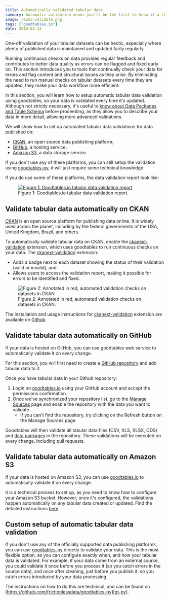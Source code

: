 ```yaml
---
title: Automatically validated tabular data
summary: Automatic validation means you'll be the first to know if a change in your data causes a problem. Learn how to incorporate automatic validation into your workflow.
image: /auto-validate.png
tags: ["goodtables.io"]
date: 2018-03-12
---
```



One-off validation of your tabular datasets can be hectic, especially where plenty of published data is maintained and updated fairly regularly.

Running continuous checks on data provides regular feedback and contributes to better data quality as errors can be flagged and fixed early on. This section introduces you to tools that continually check your data for errors and flag content and structural issues as they arise. By eliminating the need to run manual checks on tabular datasets every time they are updated, they make your data workflow more efficient.

In this section, you will learn how to setup automatic tabular data validation using goodtables, so your data is validated every time it's updated. Although not strictly necessary, it's useful to [know about Data Packages and Table Schema](/field-guide/well-packaged-datasets) before proceeding, as they allow you to describe your data in more detail, allowing more advanced validations.

We will show how to set up automated tabular data validations for data published on:

* [CKAN][ckan], an open source data publishing platform;
* [GitHub](https://github.com/), a hosting service;
* [Amazon S3](https://aws.amazon.com/s3/), a data storage service.

If you don't use any of these platforms, you can still setup the validation using [goodtables-py][gt-py], it will just require some technical knowledge

If you do use some of these platforms, the data validation report look like:

<figure>
  <a href="https://goodtables.io/github/vitorbaptista/birmingham_schools/jobs/3" rel="external">
    <img src="goodtablesio-screenshot.png" alt="Figure 1: Goodtables.io tabular data validation report">
  </a>
  <figcaption>
    Figure 1: Goodtables.io tabular data validation report.
  </figcaption>
</figure>


## Validate tabular data automatically on CKAN

[CKAN](https://ckan.org/) is an open source platform for publishing data online. It is widely used across the planet, including by the federal governments of the USA, United Kingdom, Brazil, and others.

To automatically validate tabular data on CKAN, enable the [ckanext-validation](https://github.com/frictionlessdata/ckanext-validation) extension, which uses goodtables to run continuous checks on your data. The [ckanext-validation](https://github.com/frictionlessdata/ckanext-validation) extension:

* Adds a badge next to each dataset showing the status of their validation (valid or invalid), and
* Allows users to access the validation report, making it possible for errors to be identified and fixed.

<figure>
  <img src="ckan-validation.png" alt="Figure 2: Annotated in red, automated validation checks on datasets in CKAN">
  <figcaption>
    Figure 2: Annotated in red, automated validation checks on datasets in CKAN.
  </figcaption>
</figure>

The installation and usage instructions for [ckanext-validation](https://github.com/frictionlessdata/ckanext-validation) extension are available on [Github](https://github.com/frictionlessdata/ckanext-validation).


## Validate tabular data automatically on GitHub

If your data is hosted on GitHub, you can use goodtables web service to automatically validate it on every change.

For this section, you will first need to create a [GitHub repository](https://help.github.com/articles/create-a-repo/) and add tabular data to it.

Once you have tabular data in your Github repository:

1. Login on [goodtables.io](https://goodtables.io/) using your GitHub account and accept the permissions confirmation.
1. Once we've synchronized your repository list, go to the [Manage Sources](https://goodtables.io/settings) page and enable the repository with the data you want to validate.
    * If you can't find the repository, try clicking on the Refresh button on the Manage Sources page

Goodtables will then validate all tabular data files (CSV, XLS, XLSX, ODS) and [data packages](/data-packages/) in the repository. These validations will be executed on every change, including pull requests.


## Validate tabular data automatically on Amazon S3

If your data is hosted on Amazon S3, you can use [goodtables.io][gtio] to automatically validate it on every change.

It is a technical process to set up, as you need to know how to configure your Amazon S3 bucket. However, once it's configured, the validations happen automatically on any tabular data created or updated. Find the detailed instructions [here][gtio:s3].


## Custom setup of automatic tabular data validation

If you don't use any of the officially supported data publishing platforms, you can use [goodtables-py][gt-py] directly to validate your data. This is the most flexible option, as you can configure exactly when, and how your tabular data is validated. For example, if your data come from an external source, you could validate it once before you process it (so you catch errors in the source data), and once after cleaning, just before you publish it, so you catch errors introduced by your data processing.

The instructions on how to do this are technical, and can be found on [https://github.com/frictionlessdata/goodtables-py][gt-py].

[gtio]: https://goodtables.io/ "Goodtables.io"
[gtio:s3]: https://docs.goodtables.io/getting_started/s3.html "Goodtables.io Amazon S3 instructions"
[github]: https://github.com/ "GitHub"
[s3]: https://aws.amazon.com/s3/ "Amazon S3"
[s3-region-bug]: https://github.com/frictionlessdata/goodtables.io/issues/136 "Can't add S3 bucket with other region that Oregon (us-west-2)"
[howto-s3bucket]: https://docs.aws.amazon.com/AmazonS3/latest/user-guide/create-bucket.html "How do I create an S3 Bucket?"
[howto-s3upload]: https://docs.aws.amazon.com/AmazonS3/latest/user-guide/upload-objects.html "How do I upload files and folders to an S3 Bucket?"
[howto-iamuser]: http://docs.aws.amazon.com/IAM/latest/UserGuide/id_users_create.html?icmpid=docs_iam_console "Create an IAM User in your AWS account"
[bucket-overview]: https://s3.console.aws.amazon.com/s3/buckets/ "Amazon S3 Bucket list"
[gh-new-repo]: https://help.github.com/articles/create-a-repo/ "GitHub: Create new repository tutorial"
[gtio-managesources]: https://goodtables.io/settings "Goodtables.io: Manage sources"
[datapackage]: /data-packages/ "Data Package"
[gtio-dataschema]: writing_data_schema.html "Writing a data schema"
[gtio-configuring]: configuring.html "Configuring goodtables.io"
[gt-py]: https://github.com/frictionlessdata/goodtables-py
[ckan]: https://ckan.org
